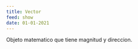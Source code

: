 ```yaml
---
title: Vector
feed: show
date: 01-01-2021
---
```

Objeto matematico que tiene magnitud y direccion.


